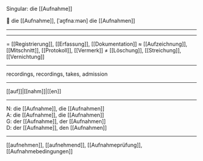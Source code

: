 Singular: die [[Aufnahme]]

🔴 die [[Aufnahme]], [ˈaʊ̯fnaːmən]
die [[Aufnahmen]]

---

---

= [[Registrierung]], [[Erfassung]], [[Dokumentation]]
≈ [[Aufzeichnung]], [[Mitschnitt]], [[Protokoll]], [[Vermerk]]
≠ [[Löschung]], [[Streichung]], [[Vernichtung]]

---

recordings, recordings, takes, admission

---

[[auf]]|[[nahm]]|[[en]]

---

N: die [[Aufnahme]], die [[Aufnahmen]]  
A: die [[Aufnahme]], die [[Aufnahmen]]  
G: der [[Aufnahme]], der [[Aufnahmen]]  
D: der [[Aufnahme]], den [[Aufnahmen]]

---

[[aufnehmen]], [[aufnehmend]], [[Aufnahmeprüfung]], [[Aufnahmebedingungen]]

